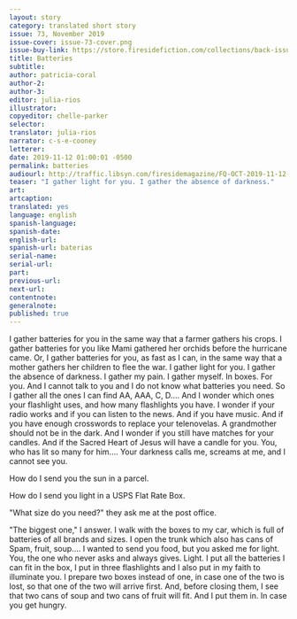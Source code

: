 ```yaml
---
layout: story
category: translated short story
issue: 73, November 2019
issue-cover: issue-73-cover.png
issue-buy-link: https://store.firesidefiction.com/collections/back-issues/products/fireside-magazine-issue-73-november-2019
title: Batteries
subtitle:
author: patricia-coral
author-2:
author-3:
editor: julia-rios
illustrator:
copyeditor: chelle-parker
selector:
translator: julia-rios
narrator: c-s-e-cooney
letterer:
date: 2019-11-12 01:00:01 -0500
permalink: batteries
audiourl: http://traffic.libsyn.com/firesidemagazine/FQ-OCT-2019-11-12-Batteries.mp3
teaser: "I gather light for you. I gather the absence of darkness."
art:
artcaption:
translated: yes
language: english
spanish-language:
spanish-date:
english-url:
spanish-url: baterias
serial-name:
serial-url:
part:
previous-url:
next-url:
contentnote:
generalnote:
published: true
---
```


I gather batteries for you in the same way that a farmer gathers his crops. I gather batteries for you like Mami gathered her orchids before the hurricane came. Or, I gather batteries for you, as fast as I can, in the same way that a mother gathers her children to flee the war. I gather light for you. I gather the absence of darkness. I gather my pain. I gather myself. In boxes. For you. And I cannot talk to you and I do not know what batteries you need. So I gather all the ones I can find AA, AAA, C, D.... And I wonder which ones your flashlight uses, and how many flashlights you have. I wonder if your radio works and if you can listen to the news. And if you have music. And if you have enough crosswords to replace your telenovelas. A grandmother should not be in the dark. And I wonder if you still have matches for your candles. And if the Sacred Heart of Jesus will have a candle for you. You, who has lit so many for him.... Your darkness calls me, screams at me, and I cannot see you.  

How do I send you the sun in a parcel.

How do I send you light in a USPS Flat Rate Box.

"What size do you need?" they ask me at the post office.

"The biggest one," I answer. I walk with the boxes to my car, which is full of batteries of all brands and sizes. I open the trunk which also has cans of Spam, fruit, soup.... I wanted to send you food, but you asked me for light. You, the one who never asks and always gives. Light. I put all the batteries I can fit in the box, I put in three flashlights and I also put in my faith to illuminate you. I prepare two boxes instead of one, in case one of the two is lost, so that one of the two will arrive first. And, before closing them, I see that two cans of soup and two cans of fruit will fit. And I put them in. In case you get hungry.
